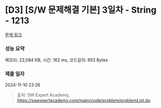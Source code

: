 # [D3] [S/W 문제해결 기본] 3일차 - String - 1213 

[문제 링크](https://swexpertacademy.com/main/code/problem/problemDetail.do?contestProbId=AV14P0c6AAUCFAYi) 

### 성능 요약

메모리: 22,084 KB, 시간: 162 ms, 코드길이: 653 Bytes

### 제출 일자

2024-11-10 23:26



> 출처: SW Expert Academy, https://swexpertacademy.com/main/code/problem/problemList.do